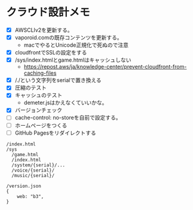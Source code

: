 # クラウド設計メモ

- [x] AWSCLIv2を更新する。
- [x] vaporoid.comの既存コンテンツを更新する。
  - macでやるとUnicode正規化で死ぬので注意
- [x] cloudfrontでSSLの設定をする
- [x] /sys/index.htmlとgame.htmlはキャッシュしない
  - https://repost.aws/ja/knowledge-center/prevent-cloudfront-from-caching-files
- [x] /./という文字列をserialで置き換える
- [x] 圧縮のテスト
- [x] キャッシュのテスト
  - demeter.jsはかえなくていいかな。
- [x] バージョンチェック
- [ ] cache-control: no-storeを自前で設定する。
- [ ] ホームページをつくる
- [ ] GitHub Pagesをリダイレクトする

```
/index.html
/sys
  /game.html
  /index.html
  /system/{serial}/...
  /voice/{serial}/
  /music/{serial}/
```

```
/version.json
{
    web: "b3",
}
```
